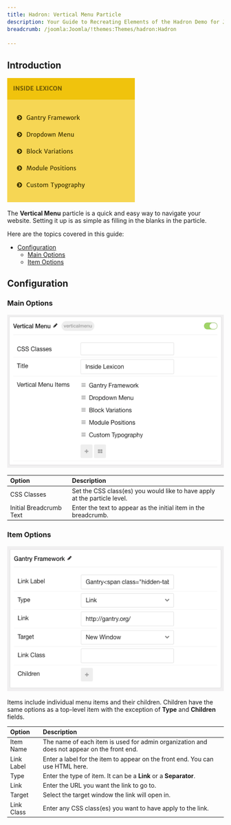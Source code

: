 ```yaml
---
title: Hadron: Vertical Menu Particle
description: Your Guide to Recreating Elements of the Hadron Demo for Joomla
breadcrumb: /joomla:Joomla/!themes:Themes/hadron:Hadron

---
```


## Introduction

![](assets/particle_verticalmenu1.png)

The **Vertical Menu** particle is a quick and easy way to navigate your website. Setting it up is as simple as filling in the blanks in the particle.

Here are the topics covered in this guide:

* [Configuration](#configuration)
    - [Main Options](#main-options)
    - [Item Options](#item-options)

## Configuration

### Main Options 

![](assets/particle_verticalmenu2.png)

| Option                  | Description                                                               |
| :-----                  | :-----                                                                    |
| CSS Classes             | Set the CSS class(es) you would like to have apply at the particle level. |
| Initial Breadcrumb Text | Enter the text to appear as the initial item in the breadcrumb.           |

### Item Options

![](assets/particle_verticalmenu3.png)

Items include individual menu items and their children. Children have the same options as a top-level item with the exception of **Type** and **Children** fields.

| Option     | Description                                                                                |
| :-----     | :-----                                                                                     |
| Item Name  | The name of each item is used for admin organization and does not appear on the front end. |
| Link Label | Enter a label for the item to appear on the front end. You can use HTML here.              |
| Type       | Enter the type of item. It can be a **Link** or a **Separator**.                           |
| Link       | Enter the URL you want the link to go to.                                                  |
| Target     | Select the target window the link will open in.                                            |
| Link Class | Enter any CSS class(es) you want to have apply to the link.                                |